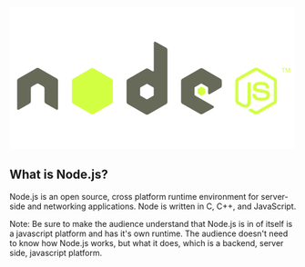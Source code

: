 ![Node](../assets/images/nodejs.png)
## What is Node.js?

Node.js is an open source, cross platform runtime environment for server-side and networking applications. Node is written in C, C++, and JavaScript.

Note:
Be sure to make the audience understand that Node.js is in of itself is a
javascript platform and has it's own runtime. The audience doesn't need to know
how Node.js works, but what it does, which is a backend, server side, javascript
platform.